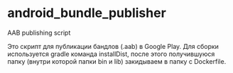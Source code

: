 # android_bundle_publisher
AAB publishing script

Это скрипт для публикации бандлов (.aab) в Google Play. Для сборки используется gradle команда installDist, после этого получившуюся папку (внутри которой папки bin и lib) закидываем в папку с Dockerfile.
